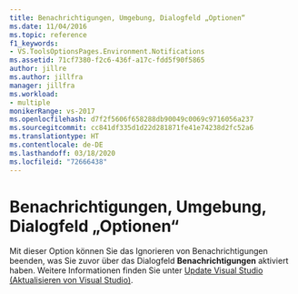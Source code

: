```yaml
---
title: Benachrichtigungen, Umgebung, Dialogfeld „Optionen“
ms.date: 11/04/2016
ms.topic: reference
f1_keywords:
- VS.ToolsOptionsPages.Environment.Notifications
ms.assetid: 71cf7380-f2c6-436f-a17c-fdd5f90f5865
author: jillre
ms.author: jillfra
manager: jillfra
ms.workload:
- multiple
monikerRange: vs-2017
ms.openlocfilehash: d7f2f5606f658288db90049c0069c9716056a237
ms.sourcegitcommit: cc841df335d1d22d281871fe41e74238d2fc52a6
ms.translationtype: HT
ms.contentlocale: de-DE
ms.lasthandoff: 03/18/2020
ms.locfileid: "72666438"
---
```

# <a name="notifications-environment-options-dialog-box"></a>Benachrichtigungen, Umgebung, Dialogfeld „Optionen“

Mit dieser Option können Sie das Ignorieren von Benachrichtigungen beenden, was Sie zuvor über das Dialogfeld **Benachrichtigungen** aktiviert haben. Weitere Informationen finden Sie unter [Update Visual Studio (Aktualisieren von Visual Studio)](../../install/update-visual-studio.md).